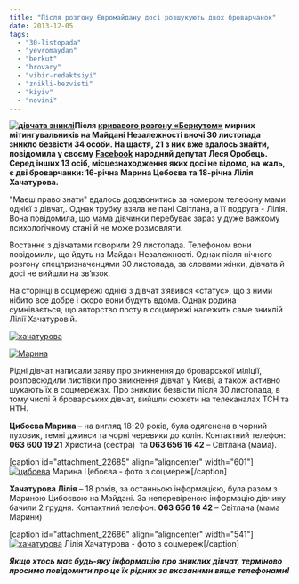```yaml
---
title: "Після розгону Євромайдану досі розшукують двох броварчанок"
date: 2013-12-05
tags: 
  - "30-listopada"
  - "yevromaydan"
  - "berkut"
  - "brovary"
  - "vibir-redaktsiyi"
  - "znikli-bezvisti"
  - "kiyiv"
  - "novini"
---
```


**[![дівчата зниклі](https://mpz.brovary.org/wp-content/uploads/2013/12/divchata-znikli.jpg)](https://mpz.brovary.org/wp-content/uploads/2013/12/divchata-znikli.jpg)Після [кривавого розгону «Беркутом»](http://youtu.be/6HtbdFfaYUc) мирних мітингувальників на Майдані Незалежності вночі 30 листопада зникло безвісти 34 особи. На щастя, 21 з них вже вдалось знайти, повідомила у своєму** [**Facebook**](https://www.facebook.com/lesyaorobets/posts/629580963744486) **народний депутат Леся Оробець. Серед інших 13 осіб, місцезнаходження яких досі не відомо, на жаль, є дві броварчанки: 16-річна Марина Цебоєва та 18-річна Лілія Хачатурова.**

"Маєш право знати" вдалось додзвонитись за номером телефону мами однієї з дівчат,. Однак трубку взяла не пані Світлана, а її подруга - Лілія. Вона повідомила, що мама дівчинки перебуває зараз у дуже важкому психологічному стані й не може розмовляти.

Востаннє з дівчатами говорили 29 листопада. Телефоном вони повідомили, що йдуть на Майдан Незалежності. Однак після нічного розгону спецпризначенцями 30 листопада, за словами жінки, дівчата й досі не вийшли на зв’язок.

На сторінці в соцмережі однієї з дівчат з’явився «статус», що з ними нібито все добре і скоро вони будуть вдома. Однак родина сумнівається, що авторство посту в соцмережі належить саме зниклій Лілії Хачатуровій.

[![хачатурова](https://mpz.brovary.org/wp-content/uploads/2013/12/hachaturova1.jpg)](https://mpz.brovary.org/wp-content/uploads/2013/12/hachaturova1.jpg)

[![Марина](https://mpz.brovary.org/wp-content/uploads/2013/12/Marina.jpg)](https://mpz.brovary.org/wp-content/uploads/2013/12/Marina.jpg)

Рідні дівчат написали заяву про зникнення до броварської міліції, розповсюдили листівки про зникнення дівчат у Києві, а також активно шукають їх в соцмережах. Про зниклих безвісти після 30 листопада, в тому числі й броварських дівчат, вийшли сюжети на телеканалах ТСН та НТН.

**Цибоєва Марина** – на вигляд 18-20 років, була одягенена в чорний пуховик, темні джинси та чорні черевики до колін. Контактний телефон: **063 600 19 21** Христина (сестра)  та **063 656 16 42** – Світлана (мама).

\[caption id="attachment\_22685" align="aligncenter" width="601"\][![цибоева](https://mpz.brovary.org/wp-content/uploads/2013/12/tsiboeva.jpg)](https://mpz.brovary.org/wp-content/uploads/2013/12/tsiboeva.jpg) Марина Цебоєва - фото з соцмереж\[/caption\]

**Хачатурова Лілія** – 18 років, за останньою інформацією, була разом з Мариною Цибоєвою на Майдані. За неперевіреною інформацію дівчину бачили 2 грудня. Контактний телефон: **063 656 16 42** – Світлана (мама Марини)

\[caption id="attachment\_22686" align="aligncenter" width="541"\][![хачатурова](https://mpz.brovary.org/wp-content/uploads/2013/12/hachaturova.jpg)](https://mpz.brovary.org/wp-content/uploads/2013/12/hachaturova.jpg) Лілія Хачатурова - фото з соцмереж\[/caption\]

_**Якщо хтось має будь-яку інформацію про зниклих дівчат, терміново просимо повідомити про це їх рідних за вказаними вище телефонами!**_
